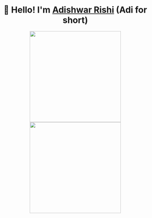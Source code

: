 <h1 align="center">
  👋 Hello! I'm <a href="https://www.adishwar-rishi.com" target="_blank">Adishwar Rishi</a> (Adi for short)
</h1>

<div align="center">
  <img height="300" align="center" src="https://github-readme-stats.adishwar-rishi.com/api?username=AdiRishi&show=reviews,discussions_started,prs_merged,prs_merged_percentage&show_icons=true&rank_icon=github&theme=dark" />
  <img height="300" align="center" src="https://github-readme-stats.adishwar-rishi.com/api/top-langs/?username=anuraghazra&size_weight=0.5&count_weight=0.5&theme=dark" />
</div>
